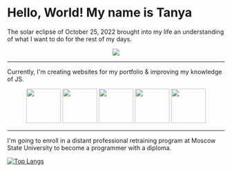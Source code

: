 # Hello, World! My name is Tanya

The solar eclipse of October 25, 2022 brought into my life an understanding of what I want to do for the rest of my days.
<div align="center">
<img src="https://media.tenor.com/WetoplA2D2cAAAAC/orochi-onmyoji.gif" >
</div>

________________________________________

Currently, I'm creating websites for my portfolio & improving my knowledge of JS.
<div align="center">
<img src="https://user-images.githubusercontent.com/74038190/238200426-29fd6286-4e7b-4d6c-818f-c4765d5e39a9.gif" width="80">
<img src="https://user-images.githubusercontent.com/74038190/238200428-67f477ed-6624-42da-99f0-1a7b1a16eecb.gif" width="80">
<img src="https://user-images.githubusercontent.com/74038190/212257454-16e3712e-945a-4ca2-b238-408ad0bf87e6.gif" width="80">
<img src="https://user-images.githubusercontent.com/74038190/212280805-9bcb336b-8c55-46a8-abf8-ff286ab55472.gif" width="80">
<img src="https://user-images.githubusercontent.com/74038190/212281775-b468df30-4edc-4bf8-a4ee-f52e1aaddc86.gif" width="80">
</div>

________________________________________

I'm going to enroll in a distant professional retraining program at Moscow State University to become a programmer with a diploma.

[![Top Langs](https://github-readme-stats.vercel.app/api/top-langs/?username=tuna0007&layout=compact)](https://github.com/tuna0007)


